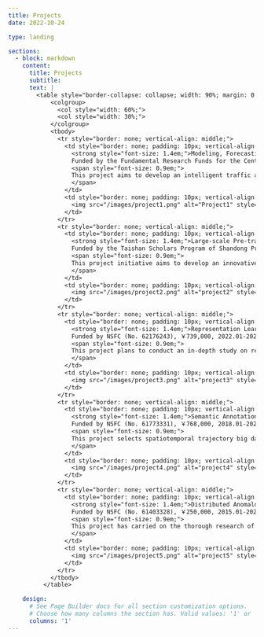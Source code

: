 ```yaml
---
title: Projects
date: 2022-10-24

type: landing

sections:
  - block: markdown
    content:
      title: Projects
      subtitle:
      text: |
        <table style="border-collapse: collapse; width: 90%; margin: 0 auto;">
            <colgroup>
              <col style="width: 60%;">
              <col style="width: 30%;">
            </colgroup>
            <tbody>
              <tr style="border: none; vertical-align: middle;">
                <td style="border: none; padding: 10px; vertical-align: middle;">
                  <strong style="font-size: 1.4em;">Modeling, Forecasting and Policy Evaluation for Intelligent Transportation</strong><br>
                  Funded by the Fundamental Research Funds for the Central Universities (No. 202442005), ￥1,000,000, 2024.01-2026.12  <br>   
                  <span style="font-size: 0.9em;">     
                  This project aims to develop an intelligent traffic analytics framework through three integrated components: (1) mining spatiotemporal patterns of congestion propagation in road networks using big data to identify critical influencing factors and inter-road correlations; (2) constructing a graph neural network-based prediction system with multi-source data fusion for real-time traffic forecasting; (3) establishing a policy evaluation mechanism that assesses public transport performance across accessibility, reliability, and equity dimensions while quantifying policy impacts on congestion mitigation and efficiency improvement. The research will generate both predictive tools for traffic management and evidence-based policy recommendations for sustainable urban mobility. 
                  </span>     
                </td>
                <td style="border: none; padding: 10px; vertical-align: middle;">
                  <img src="/images/project1.png" alt="Project1" style="max-width: 100%; height: auto;">
                </td>
              </tr>
              <tr style="border: none; vertical-align: middle;">
                <td style="border: none; padding: 10px; vertical-align: middle;">
                  <strong style="font-size: 1.4em;">Large-scale Pre-trained Model for Spatiotemporal Representation Learning</strong><br>
                  Funded by the Taishan Scholars Program of Shandong Province, China (No. Tsqn202312083), ￥750,000, 2024.01-2026.12  <br>    
                  <span style="font-size: 0.9em;">   
                  This project initiative aims to develop an innovative pre-trained spatiotemporal representation learning model to address three critical applications of spatiotemporal data mining: (1) traffic flow prediction in intelligent transportation systems, (2) location recommendation in location-based social networks (LBSN), and (3) hydrological forecasting in marine science. The project will focus on establishing an effective deep learning framework based on large-scale pre-trained models for spatiotemporal representation learning, while systematically investigating and validating the model's effectiveness across these diverse application domains.    
                  </span>     
                </td>
                <td style="border: none; padding: 10px; vertical-align: middle;">
                  <img src="/images/project2.png" alt="project2" style="max-width: 100%; height: auto;">
                </td>
              </tr>
              <tr style="border: none; vertical-align: middle;">
                <td style="border: none; padding: 10px; vertical-align: middle;">
                  <strong style="font-size: 1.4em;">Representation Learning for Large-Scale Complex Spatiotemporal Data and Its Applications</strong><br>
                  Funded by NSFC (No. 62176243), ￥739,000, 2022.01-2025.12<br>     
                  <span style="font-size: 0.9em;">   
                  This project plans to conduct an in-depth study on representation learning for large-scale spatiotemporal data and its applications. First, we will build an effective representation learning framework with the exploration of spatiotemporal data from different dimensions. Then, we target at five different real-world applications for our evaluation of spatial-temporal representation learning frameworks, i.e., trajectory-user linking, trajectory prediction, location recommendation, relationship inference, and trajectory anomaly detection. Specifically, we will design customized deep learning models for these applications within their unique spatial-temporal context.   
                  </span>   
                </td>
                <td style="border: none; padding: 10px; vertical-align: middle;">
                  <img src="/images/project3.png" alt="project3" style="max-width: 100%; height: auto;">
                </td>
              </tr>
              <tr style="border: none; vertical-align: middle;">
                <td style="border: none; padding: 10px; vertical-align: middle;">
                  <strong style="font-size: 1.4em;">Semantic Annotation and Semantic Pattern Mining for Trajectory Big Data</strong><br>
                  Funded by NSFC (No. 61773331), ￥768,000, 2018.01-2021.12<br>     
                  <span style="font-size: 0.9em;">   
                  This project selects spatiotemporal trajectory big data as the research object, and conducts in-depth research on the semantic-integrated trajectory data pattern mining and anomaly detection technologies. For mobility relationship inference integrating semantic features, this project proposes a friend relationship inference model based on graph embedding, which introduces semantics such as POI categories into meeting events, effectively improving the inference performance of friend relationship. For important location inference based on traffic big data, this project proposes an accurate home location and work area inference method, which realizes the annotation of important locations on sparse vehicle trajectories. For traffic inference based on traffic big data, this project completed a series of studies on citywide traffic volume inference, from spatiotemporal semi-supervised model to traffic simulator model, and to spatiotemporal representation learning model, achieving the state-of-the-art performance. For high-efficiency anomaly detection, this project proposes a fast Top-n local anomaly detection algorithm. Aiming at the problem of local anomaly detection in streaming big data environment, a Top-n local outlier detection method based on kernel density estimation is designed, which realizes efficient and effective Top-n local outlier detection in streaming big data. For the anomaly detection of high-dimensional data, this project proposes a layer-constrained variational auto-encoding kernel density estimation model and an autoregressive flow-based anomaly detection model.     
                  </span>   
                </td>
                <td style="border: none; padding: 10px; vertical-align: middle;">
                  <img src="/images/project4.png" alt="project4" style="max-width: 100%; height: auto;">
                </td>
              </tr>
              <tr style="border: none; vertical-align: middle;">
                <td style="border: none; padding: 10px; vertical-align: middle;">
                  <strong style="font-size: 1.4em;">Distributed Anomalous Event Detection over Big Spatio-Temporal Data Streams</strong><br>
                  Funded by NSFC (No. 61403328), ￥250,000, 2015.01-2027.12  <br>     
                  <span style="font-size: 0.9em;">   
                  This project has carried on the thorough research of distributed outlier detection and trajectory pattern mining for spatiotemporal trajectory big data. First, we proposed a class of novel neighbor-based trajectory stream outlier model, which takes the different semantics of spatiotemporal neighbors and effectively captures various anomalous events in different scenarios. Second, we completed a series of efficient clustering algorithms and density-based clustering for streaming big data, and implemented the evolving clustering analysis in spatiotemporal data streams. Third, we designed a load-balanced data partition method in distributed stream processing system for spatiotemporal big data. Finally, we also completed the mining of trajectory group patterns based on cluttering for high-volume trajectory streams, and further realized the parallel algorithm design for distributed spatiotemporal trajectory pattern mining.   
                  </span>   
                </td>
                <td style="border: none; padding: 10px; vertical-align: middle;">
                  <img src="/images/project5.png" alt="project5" style="max-width: 100%; height: auto;">
                </td>
              </tr>              
            </tbody>
          </table>

    design:
      # See Page Builder docs for all section customization options.
      # Choose how many columns the section has. Valid values: '1' or '2'.
      columns: '1'
---
```


<!-- 
地图组件
<div class="embed-responsive embed-responsive-16by9">
  <iframe src="https://www.openstreetmap.org/export/embed.html?bbox=116.301254%2C39.984501%2C116.311254%2C39.992501&layer=mapnik&marker=39.988501%2C116.306254" width="100%" height="250" frameborder="0" style="border:1px solid #ccc"></iframe>

            <div class="text-center">
              <img src="/images/map.png" alt="Map" class="img-fluid rounded shadow-lg" style="max-width:100%;">
            </div>
-->
